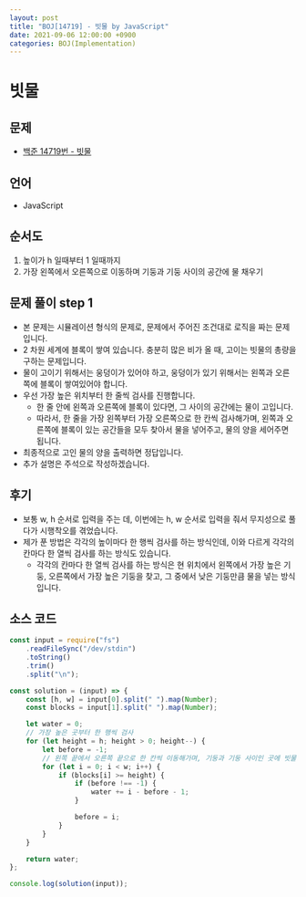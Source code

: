 ```yaml
---
layout: post
title: "BOJ[14719] - 빗물 by JavaScript"
date: 2021-09-06 12:00:00 +0900
categories: BOJ(Implementation)
---
```


# 빗물

## 문제

- [백준 14719번 - 빗물](https://www.acmicpc.net/problem/14719)

## 언어

- JavaScript

## 순서도

1. 높이가 h 일때부터 1 일때까지
2. 가장 왼쪽에서 오른쪽으로 이동하며 기둥과 기둥 사이의 공간에 물 채우기

## 문제 풀이 step 1

- 본 문제는 시뮬레이션 형식의 문제로, 문제에서 주어진 조건대로 로직을 짜는 문제입니다.
- 2 차원 세계에 블록이 쌓여 있습니다. 충분히 많은 비가 올 때, 고이는 빗물의 총량을 구하는 문제입니다.
- 물이 고이기 위해서는 웅덩이가 있어야 하고, 웅덩이가 있기 위해서는 왼쪽과 오른쪽에 블록이 쌓여있어야 합니다.
- 우선 가장 높은 위치부터 한 줄씩 검사를 진행합니다.
  - 한 줄 안에 왼쪽과 오른쪽에 블록이 있다면, 그 사이의 공간에는 물이 고입니다.
  - 따라서, 한 줄을 가장 왼쪽부터 가장 오른쪽으로 한 칸씩 검사해가며, 왼쪽과 오른쪽에 블록이 있는 공간들을 모두 찾아서 물을 넣어주고, 물의 양을 세어주면 됩니다.
- 최종적으로 고인 물의 양을 출력하면 정답입니다.
- 추가 설명은 주석으로 작성하겠습니다.

## 후기

- 보통 w, h 순서로 입력을 주는 데, 이번에는 h, w 순서로 입력을 줘서 무지성으로 풀다가 시행착오를 겪었습니다.
- 제가 푼 방법은 각각의 높이마다 한 행씩 검사를 하는 방식인데, 이와 다르게 각각의 칸마다 한 열씩 검사를 하는 방식도 있습니다.
  - 각각의 칸마다 한 열씩 검사를 하는 방식은 현 위치에서 왼쪽에서 가장 높은 기둥, 오른쪽에서 가장 높은 기둥을 찾고, 그 중에서 낮은 기둥만큼 물을 넣는 방식입니다.

## 소스 코드

```javascript
const input = require("fs")
	.readFileSync("/dev/stdin")
	.toString()
	.trim()
	.split("\n");

const solution = (input) => {
	const [h, w] = input[0].split(" ").map(Number);
	const blocks = input[1].split(" ").map(Number);

	let water = 0;
	// 가장 높은 곳부터 한 행씩 검사
	for (let height = h; height > 0; height--) {
		let before = -1;
		// 왼쪽 끝에서 오른쪽 끝으로 한 칸씩 이동해가며, 기둥과 기둥 사이인 곳에 빗물 넣기
		for (let i = 0; i < w; i++) {
			if (blocks[i] >= height) {
				if (before !== -1) {
					water += i - before - 1;
				}

				before = i;
			}
		}
	}

	return water;
};

console.log(solution(input));
```
